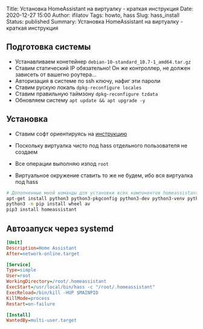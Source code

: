 Title: Установка HomeAssistant на виртуалку - краткая инструкция
Date: 2020-12-27 15:00
Author: ifilatov
Tags: howto, hass
Slug: hass_install
Status: published
Summary: Установка HomeAssistant на виртуалку - краткая инструкция

## Подготовка системы

- Устанавливаем конетейнер `debian-10-standard_10.7-1_amd64.tar.gz`
- Ставим статический IP обязательно! Он же контроллер, не должен зависеть от вашегно роутера...
- Авторизация в системе по ssh ключу, нафиг эти пароли
- Ставим рускую локаль `dpkg-reconfigure locales`
- Ставим правильную таймзону `dpkg-reconfigure tzdata`
- Обновляем систему `apt update && apt upgrade -y`

## Установка

- Ставим софт ориентируясь на [инструкцию](https://www.home-assistant.io/docs/installation/raspberry-pi/)

- Поскольку виртуалка чисто под hass отдельного пользователя не создаем
- Все операции выполняю изпод `root`
- Виртуальное окружение ставить то же не будем, ибо вся виртуалка под hass

```sh
# Дополненные мной команды для установки всех компонентов homeassistant
apt-get install python3 python3-pkgconfig python3-dev python3-venv python3-pip libffi-dev libssl-dev libjpeg-dev zlib1g-dev autoconf build-essential libopenjp2-7 libtiff5 ffmpeg libavformat-dev libavdevice-dev mc tmux
python3 -m pip install wheel av
pip3 install homeassistant
```

## Автозапуск через systemd

```ini
[Unit]
Description=Home Assistant
After=network-online.target

[Service]
Type=simple
User=root
WorkingDirectory=/root/.homeassistant
ExecStart=/usr/local/bin/hass -c "/root/.homeassistant"
ExecReload=/bin/kill -HUP $MAINPID
KillMode=process
Restart=on-failure

[Install]
WantedBy=multi-user.target
```